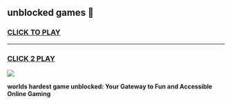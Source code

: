 
## unblocked games 👋
<h3>
<a href="https://premium.freeplayer.one?title=unblocked_games&ref=13F">CLICK TO PLAY</a></h3>
<hr>

<h3>
<a href="https://premium.freeplayer.one?title=unblocked_games&ref=13F">CLICK 2 PLAY</a>
  
</h3>

<a href="https://premium.freeplayer.one?title=unblocked_games&ref=12F/"><img src="https://clearcache.store/games.png"></a>


**worlds hardest game unblocked: Your Gateway to Fun and Accessible Online Gaming**
